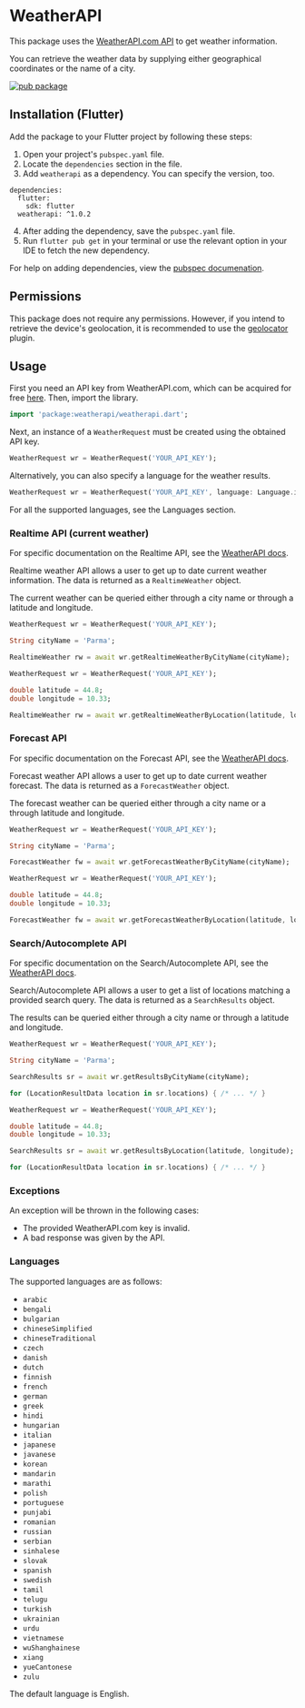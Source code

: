 # WeatherAPI

This package uses the [WeatherAPI.com API](https://www.weatherapi.com/) to get weather information.

You can retrieve the weather data by supplying either geographical coordinates or the name of a city.

[![pub package](https://img.shields.io/pub/v/weatherapi.svg)](https://pub.dartlang.org/packages/weatherapi)

## Installation (Flutter)

Add the package to your Flutter project by following these steps:
1. Open your project's `pubspec.yaml` file.
2. Locate the `dependencies` section in the file.
3. Add `weatherapi` as a dependency. You can specify the version, too.
```
dependencies:
  flutter:
    sdk: flutter
  weatherapi: ^1.0.2
```
4. After adding the dependency, save the `pubspec.yaml` file.
5. Run `flutter pub get` in your terminal or use the relevant option in your IDE to fetch the new dependency.

For help on adding dependencies, view the [pubspec documenation](https://flutter.io/using-packages/).

## Permissions

This package does not require any permissions. However, if you intend to retrieve the device's geolocation, it is recommended to use the [geolocator](https://pub.dev/packages/geolocator) plugin.

## Usage

First you need an API key from WeatherAPI.com, which can be acquired for free [here](https://www.weatherapi.com/signup.aspx/). Then, import the library.

```dart
import 'package:weatherapi/weatherapi.dart';
```

Next, an instance of a `WeatherRequest` must be created using the obtained API key.

```dart
WeatherRequest wr = WeatherRequest('YOUR_API_KEY');
```

Alternatively, you can also specify a language for the weather results.

```dart
WeatherRequest wr = WeatherRequest('YOUR_API_KEY', language: Language.italian);
```

For all the supported languages, see the Languages section.

### Realtime API (current weather)

For specific documentation on the Realtime API, see the [WeatherAPI docs](https://www.weatherapi.com/docs/).

Realtime weather API allows a user to get up to date current weather information. The data is returned as a `RealtimeWeather` object.

The current weather can be queried either through a city name or through a latitude and longitude.

```dart
WeatherRequest wr = WeatherRequest('YOUR_API_KEY');

String cityName = 'Parma';

RealtimeWeather rw = await wr.getRealtimeWeatherByCityName(cityName);
```

```dart
WeatherRequest wr = WeatherRequest('YOUR_API_KEY');

double latitude = 44.8;
double longitude = 10.33;

RealtimeWeather rw = await wr.getRealtimeWeatherByLocation(latitude, longitude);
```

### Forecast API

For specific documentation on the Forecast API, see the [WeatherAPI docs](https://www.weatherapi.com/docs/).

Forecast weather API allows a user to get up to date current weather forecast. The data is returned as a `ForecastWeather` object.

The forecast weather can be queried either through a city name or a through latitude and longitude.

```dart
WeatherRequest wr = WeatherRequest('YOUR_API_KEY');

String cityName = 'Parma';

ForecastWeather fw = await wr.getForecastWeatherByCityName(cityName);
```

```dart
WeatherRequest wr = WeatherRequest('YOUR_API_KEY');

double latitude = 44.8;
double longitude = 10.33;

ForecastWeather fw = await wr.getForecastWeatherByLocation(latitude, longitude);
```

### Search/Autocomplete API

For specific documentation on the Search/Autocomplete API, see the [WeatherAPI docs](https://www.weatherapi.com/docs/).

Search/Autocomplete API allows a user to get a list of locations matching a provided search query. The data is returned as a `SearchResults` object.

The results can be queried either through a city name or through a latitude and longitude.

```dart
WeatherRequest wr = WeatherRequest('YOUR_API_KEY');

String cityName = 'Parma';

SearchResults sr = await wr.getResultsByCityName(cityName);

for (LocationResultData location in sr.locations) { /* ... */ }
```

```dart
WeatherRequest wr = WeatherRequest('YOUR_API_KEY');

double latitude = 44.8;
double longitude = 10.33;

SearchResults sr = await wr.getResultsByLocation(latitude, longitude);

for (LocationResultData location in sr.locations) { /* ... */ }
```

### Exceptions

An exception will be thrown in the following cases:

* The provided WeatherAPI.com key is invalid.
* A bad response was given by the API.

### Languages

The supported languages are as follows:

* `arabic`
* `bengali`
* `bulgarian`
* `chineseSimplified`
* `chineseTraditional`
* `czech`
* `danish`
* `dutch`
* `finnish`
* `french`
* `german`
* `greek`
* `hindi`
* `hungarian`
* `italian`
* `japanese`
* `javanese`
* `korean`
* `mandarin`
* `marathi`
* `polish`
* `portuguese`
* `punjabi`
* `romanian`
* `russian`
* `serbian`
* `sinhalese`
* `slovak`
* `spanish`
* `swedish`
* `tamil`
* `telugu`
* `turkish`
* `ukrainian`
* `urdu`
* `vietnamese`
* `wuShanghainese`
* `xiang`
* `yueCantonese`
* `zulu`

The default language is English.
